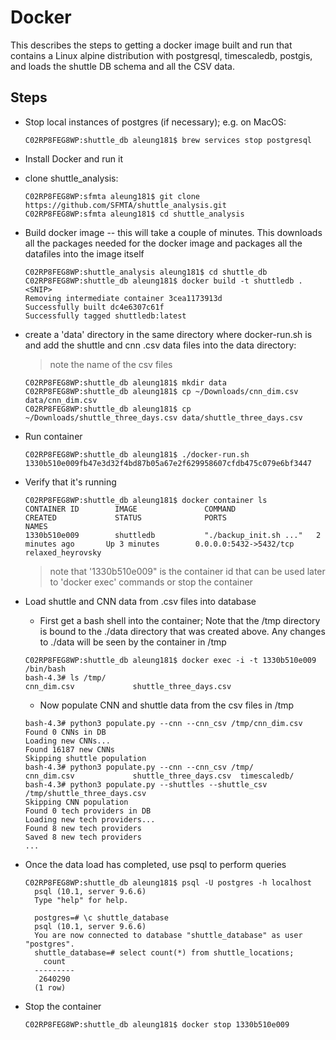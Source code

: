 # Docker

This describes the steps to getting a docker image built and run that contains a Linux alpine distribution with postgresql, timescaledb, postgis, and loads the shuttle DB schema and all the CSV data.

## Steps

* Stop local instances of postgres (if necessary); e.g. on MacOS:
  ```
  C02RP8FEG8WP:shuttle_db aleung181$ brew services stop postgresql
  ```
  
* Install Docker and run it
* clone shuttle_analysis:

  ```
  C02RP8FEG8WP:sfmta aleung181$ git clone https://github.com/SFMTA/shuttle_analysis.git
  C02RP8FEG8WP:sfmta aleung181$ cd shuttle_analysis
  ```

* Build docker image -- this will take a couple of minutes. This downloads all the packages needed for the docker image and packages all the datafiles into the image itself 

  ```
  C02RP8FEG8WP:shuttle_analysis aleung181$ cd shuttle_db
  C02RP8FEG8WP:shuttle_db aleung181$ docker build -t shuttledb .
  <SNIP>
  Removing intermediate container 3cea1173913d
  Successfully built dc4e6307c61f
  Successfully tagged shuttledb:latest
  ```

* create a 'data' directory in the same directory where docker-run.sh is and add the shuttle and cnn .csv data files into the data directory:

  > note the name of the csv files

  ```
  C02RP8FEG8WP:shuttle_db aleung181$ mkdir data
  C02RP8FEG8WP:shuttle_db aleung181$ cp ~/Downloads/cnn_dim.csv data/cnn_dim.csv
  C02RP8FEG8WP:shuttle_db aleung181$ cp ~/Downloads/shuttle_three_days.csv data/shuttle_three_days.csv
  ```
  
* Run container

  ```
  C02RP8FEG8WP:shuttle_db aleung181$ ./docker-run.sh
  1330b510e009fb47e3d32f4bd87b05a67e2f629958607cfdb475c079e6bf3447
  ```
  
* Verify that it's running

  ```
  C02RP8FEG8WP:shuttle_db aleung181$ docker container ls
  CONTAINER ID        IMAGE               COMMAND                  CREATED             STATUS              PORTS                    NAMES
  1330b510e009        shuttledb           "./backup_init.sh ..."   2 minutes ago       Up 3 minutes        0.0.0.0:5432->5432/tcp   relaxed_heyrovsky
  ```
  
  > note that '1330b510e009" is the container id that can be used later to 'docker exec' commands or stop the container

* Load shuttle and CNN data from .csv files into database
 
  * First get a bash shell into the container; Note that the /tmp directory is bound to the ./data directory that was created above. Any changes to ./data will be seen by the container in /tmp
  ```
  C02RP8FEG8WP:shuttle_db aleung181$ docker exec -i -t 1330b510e009 /bin/bash
  bash-4.3# ls /tmp/
  cnn_dim.csv             shuttle_three_days.csv       
  ```
  
  * Now populate CNN and shuttle data from the csv files in /tmp
  
  ```
  bash-4.3# python3 populate.py --cnn --cnn_csv /tmp/cnn_dim.csv 
  Found 0 CNNs in DB
  Loading new CNNs...
  Found 16187 new CNNs
  Skipping shuttle population
  bash-4.3# python3 populate.py --cnn --cnn_csv /tmp/
  cnn_dim.csv             shuttle_three_days.csv  timescaledb/            
  bash-4.3# python3 populate.py --shuttles --shuttle_csv /tmp/shuttle_three_days.csv 
  Skipping CNN population
  Found 0 tech providers in DB
  Loading new tech providers...
  Found 8 new tech providers
  Saved 8 new tech providers
  ...
  ```

* Once the data load has completed, use psql to perform queries
 
  ```
  C02RP8FEG8WP:shuttle_db aleung181$ psql -U postgres -h localhost 
    psql (10.1, server 9.6.6)
    Type "help" for help.

    postgres=# \c shuttle_database
    psql (10.1, server 9.6.6)
    You are now connected to database "shuttle_database" as user "postgres".
    shuttle_database=# select count(*) from shuttle_locations;
      count  
    ---------
     2640290
    (1 row)

   ```
   
* Stop the container
   ```
   C02RP8FEG8WP:shuttle_db aleung181$ docker stop 1330b510e009
   ```

